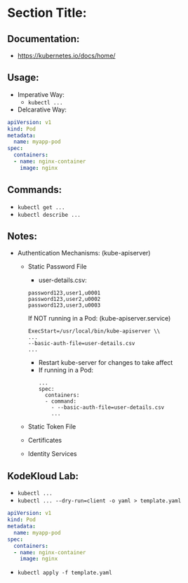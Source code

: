 # Section Title:
## Documentation:
- https://kubernetes.io/docs/home/

## Usage:
- Imperative Way:
  - `kubectl ...`
- Delcarative Way:
```yaml
apiVersion: v1
kind: Pod
metadata:
  name: myapp-pod
spec:
  containers:
  - name: nginx-container
    image: nginx
```
## Commands:
- `kubectl get ...`
- `kubectl describe ...`

## Notes:
- Authentication Mechanisms: (kube-apiserver)
  - Static Password File
    - user-details.csv:
    ```
    password123,user1,u0001
    password123,user2,u0002
    password123,user3,u0003
    ```
    If NOT running in a Pod: (kube-apiserver.service)
    ```
    ExecStart=/usr/local/bin/kube-apiserver \\
    ...
    --basic-auth-file=user-details.csv
    ...
    ```
    - Restart kube-server for changes to take affect
    - If running in a Pod:
      ```
      ...
      spec:
        containers:
        - command:
          - --basic-auth-file=user-details.csv
          ...
      ```

  - Static Token File
  - Certificates
  - Identity Services

## KodeKloud Lab:
- `kubectl ...`
- `kubectl ... --dry-run=client -o yaml > template.yaml`
```yaml
apiVersion: v1
kind: Pod
metadata:
  name: myapp-pod
spec:
  containers:
  - name: nginx-container
    image: nginx
```
- `kubectl apply -f template.yaml`
